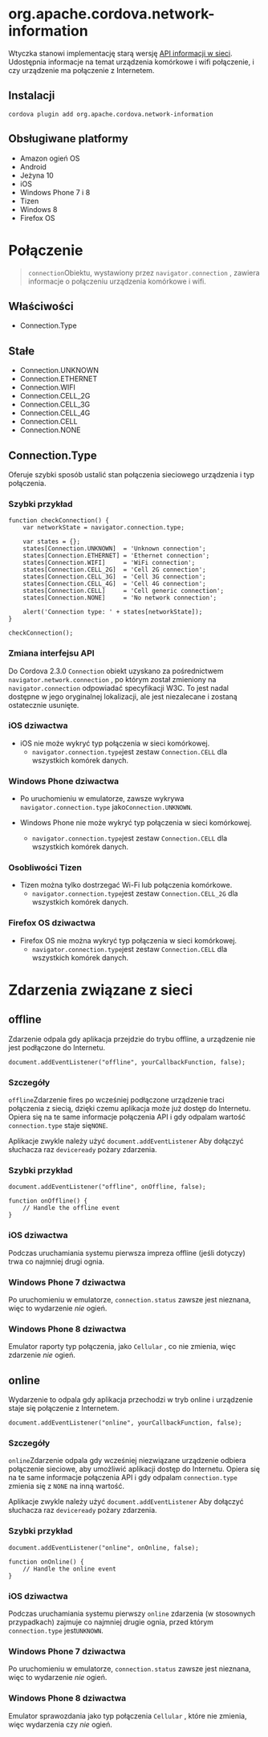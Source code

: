 <!---
    Licensed to the Apache Software Foundation (ASF) under one
    or more contributor license agreements.  See the NOTICE file
    distributed with this work for additional information
    regarding copyright ownership.  The ASF licenses this file
    to you under the Apache License, Version 2.0 (the
    "License"); you may not use this file except in compliance
    with the License.  You may obtain a copy of the License at

      http://www.apache.org/licenses/LICENSE-2.0

    Unless required by applicable law or agreed to in writing,
    software distributed under the License is distributed on an
    "AS IS" BASIS, WITHOUT WARRANTIES OR CONDITIONS OF ANY
    KIND, either express or implied.  See the License for the
    specific language governing permissions and limitations
    under the License.
-->

# org.apache.cordova.network-information

Wtyczka stanowi implementację starą wersję [API informacji w sieci][1]. Udostępnia informacje na temat urządzenia komórkowe i wifi połączenie, i czy urządzenie ma połączenie z Internetem.

 [1]: http://www.w3.org/TR/2011/WD-netinfo-api-20110607/

## Instalacji

    cordova plugin add org.apache.cordova.network-information
    

## Obsługiwane platformy

*   Amazon ogień OS
*   Android
*   Jeżyna 10
*   iOS
*   Windows Phone 7 i 8
*   Tizen
*   Windows 8
*   Firefox OS

# Połączenie

> `connection`Obiektu, wystawiony przez `navigator.connection` , zawiera informacje o połączeniu urządzenia komórkowe i wifi.

## Właściwości

*   Connection.Type

## Stałe

*   Connection.UNKNOWN
*   Connection.ETHERNET
*   Connection.WIFI
*   Connection.CELL_2G
*   Connection.CELL_3G
*   Connection.CELL_4G
*   Connection.CELL
*   Connection.NONE

## Connection.Type

Oferuje szybki sposób ustalić stan połączenia sieciowego urządzenia i typ połączenia.

### Szybki przykład

    function checkConnection() {
        var networkState = navigator.connection.type;
    
        var states = {};
        states[Connection.UNKNOWN]  = 'Unknown connection';
        states[Connection.ETHERNET] = 'Ethernet connection';
        states[Connection.WIFI]     = 'WiFi connection';
        states[Connection.CELL_2G]  = 'Cell 2G connection';
        states[Connection.CELL_3G]  = 'Cell 3G connection';
        states[Connection.CELL_4G]  = 'Cell 4G connection';
        states[Connection.CELL]     = 'Cell generic connection';
        states[Connection.NONE]     = 'No network connection';
    
        alert('Connection type: ' + states[networkState]);
    }
    
    checkConnection();
    

### Zmiana interfejsu API

Do Cordova 2.3.0 `Connection` obiekt uzyskano za pośrednictwem `navigator.network.connection` , po którym został zmieniony na `navigator.connection` odpowiadać specyfikacji W3C. To jest nadal dostępne w jego oryginalnej lokalizacji, ale jest niezalecane i zostaną ostatecznie usunięte.

### iOS dziwactwa

*   iOS nie może wykryć typ połączenia w sieci komórkowej. 
    *   `navigator.connection.type`jest zestaw `Connection.CELL` dla wszystkich komórek danych.

### Windows Phone dziwactwa

*   Po uruchomieniu w emulatorze, zawsze wykrywa `navigator.connection.type` jako`Connection.UNKNOWN`.

*   Windows Phone nie może wykryć typ połączenia w sieci komórkowej.
    
    *   `navigator.connection.type`jest zestaw `Connection.CELL` dla wszystkich komórek danych.

### Osobliwości Tizen

*   Tizen można tylko dostrzegać Wi-Fi lub połączenia komórkowe. 
    *   `navigator.connection.type`jest zestaw `Connection.CELL_2G` dla wszystkich komórek danych.

### Firefox OS dziwactwa

*   Firefox OS nie można wykryć typ połączenia w sieci komórkowej. 
    *   `navigator.connection.type`jest zestaw `Connection.CELL` dla wszystkich komórek danych.

# Zdarzenia związane z sieci

## offline

Zdarzenie odpala gdy aplikacja przejdzie do trybu offline, a urządzenie nie jest podłączone do Internetu.

    document.addEventListener("offline", yourCallbackFunction, false);
    

### Szczegóły

`offline`Zdarzenie fires po wcześniej podłączone urządzenie traci połączenia z siecią, dzięki czemu aplikacja może już dostęp do Internetu. Opiera się na te same informacje połączenia API i gdy odpalam wartość `connection.type` staje się`NONE`.

Aplikacje zwykle należy użyć `document.addEventListener` Aby dołączyć słuchacza raz `deviceready` pożary zdarzenia.

### Szybki przykład

    document.addEventListener("offline", onOffline, false);
    
    function onOffline() {
        // Handle the offline event
    }
    

### iOS dziwactwa

Podczas uruchamiania systemu pierwsza impreza offline (jeśli dotyczy) trwa co najmniej drugi ognia.

### Windows Phone 7 dziwactwa

Po uruchomieniu w emulatorze, `connection.status` zawsze jest nieznana, więc to wydarzenie *nie* ogień.

### Windows Phone 8 dziwactwa

Emulator raporty typ połączenia, jako `Cellular` , co nie zmienia, więc zdarzenie *nie* ogień.

## online

Wydarzenie to odpala gdy aplikacja przechodzi w tryb online i urządzenie staje się połączenie z Internetem.

    document.addEventListener("online", yourCallbackFunction, false);
    

### Szczegóły

`online`Zdarzenie odpala gdy wcześniej niezwiązane urządzenie odbiera połączenie sieciowe, aby umożliwić aplikacji dostęp do Internetu. Opiera się na te same informacje połączenia API i gdy odpalam `connection.type` zmienia się z `NONE` na inną wartość.

Aplikacje zwykle należy użyć `document.addEventListener` Aby dołączyć słuchacza raz `deviceready` pożary zdarzenia.

### Szybki przykład

    document.addEventListener("online", onOnline, false);
    
    function onOnline() {
        // Handle the online event
    }
    

### iOS dziwactwa

Podczas uruchamiania systemu pierwszy `online` zdarzenia (w stosownych przypadkach) zajmuje co najmniej drugie ognia, przed którym `connection.type` jest`UNKNOWN`.

### Windows Phone 7 dziwactwa

Po uruchomieniu w emulatorze, `connection.status` zawsze jest nieznana, więc to wydarzenie *nie* ogień.

### Windows Phone 8 dziwactwa

Emulator sprawozdania jako typ połączenia `Cellular` , które nie zmienia, więc wydarzenia czy *nie* ogień.